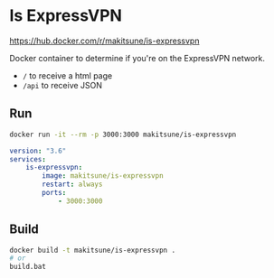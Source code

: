 # Is ExpressVPN

https://hub.docker.com/r/makitsune/is-expressvpn

Docker container to determine if you're on the ExpressVPN network.

-   `/` to receive a html page
-   `/api` to receive JSON

## Run

```bash
docker run -it --rm -p 3000:3000 makitsune/is-expressvpn
```

```yml
version: "3.6"
services:
    is-expressvpn:
        image: makitsune/is-expressvpn
        restart: always
        ports:
            - 3000:3000
```

## Build

```bash
docker build -t makitsune/is-expressvpn .
# or
build.bat
```
